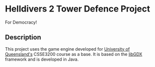 # Helldivers 2 Tower Defence Project
For Democracy!

## Description

This project uses the game engine developed for [University of Queensland's](https://uq.edu.au/ "UQ Home Page") CSSE3200 course as a base. It is based on the [libGDX](https://libgdx.com/ "libGDX Information") framework and is developed in Java.
